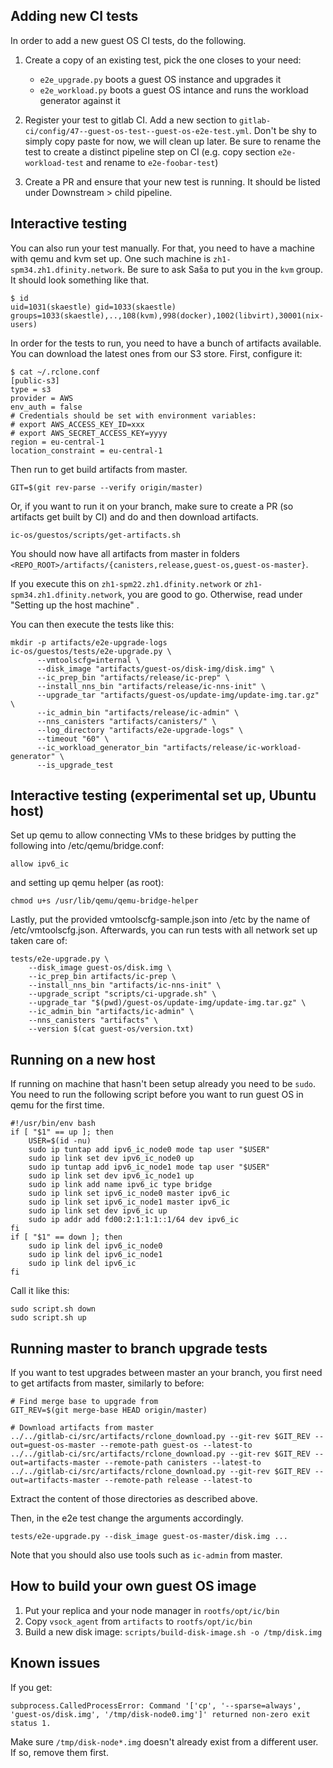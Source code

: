 Adding new CI tests
----------

In order to add a new guest OS CI tests, do the following.

 1. Create a copy of an existing test, pick the one closes to your need:
    - `e2e_upgrade.py` boots a guest OS instance and upgrades it
    - `e2e_workload.py` boots a guest OS intance and runs the workload generator against it

 2. Register your test to gitlab CI. Add a new section to
    `gitlab-ci/config/47--guest-os-test--guest-os-e2e-test.yml`. Don't be shy to
    simply copy paste for now, we will clean up later. Be sure to rename the test to create
    a distinct pipeline step on CI (e.g. copy section `e2e-workload-test` and rename
    to `e2e-foobar-test`)

 3. Create a PR and ensure that your new test is running. It should be listed under Downstream >
    child pipeline.


Interactive testing
----------

You can also run your test manually. For that, you need to have a machine with qemu and kvm
set up. One such machine is `zh1-spm34.zh1.dfinity.network`. Be sure to ask Saša to put you in
the `kvm` group. It should look something like that.

    $ id
    uid=1031(skaestle) gid=1033(skaestle) groups=1033(skaestle),..,108(kvm),998(docker),1002(libvirt),30001(nix-users)


In order for the tests to run, you need to have a bunch of artifacts available. You can
download the latest ones from our S3 store. First, configure it:

    $ cat ~/.rclone.conf
    [public-s3]
    type = s3
    provider = AWS
    env_auth = false
    # Credentials should be set with environment variables:
    # export AWS_ACCESS_KEY_ID=xxx
    # export AWS_SECRET_ACCESS_KEY=yyyy
    region = eu-central-1
    location_constraint = eu-central-1

Then run to get build artifacts from master.

    GIT=$(git rev-parse --verify origin/master)

Or, if you want to run it on your branch, make sure to create a PR (so artifacts get built by CI) and do and then download artifacts.

    ic-os/guestos/scripts/get-artifacts.sh

You should now have all artifacts from master in folders `<REPO_ROOT>/artifacts/{canisters,release,guest-os,guest-os-master}`.

If you execute this on `zh1-spm22.zh1.dfinity.network` or `zh1-spm34.zh1.dfinity.network`, you are good to go. Otherwise, read under "Setting up the host machine" .

You can then execute the tests like this:

    mkdir -p artifacts/e2e-upgrade-logs
    ic-os/guestos/tests/e2e-upgrade.py \
          --vmtoolscfg=internal \
          --disk_image "artifacts/guest-os/disk-img/disk.img" \
          --ic_prep_bin "artifacts/release/ic-prep" \
          --install_nns_bin "artifacts/release/ic-nns-init" \
          --upgrade_tar "artifacts/guest-os/update-img/update-img.tar.gz" \
          --ic_admin_bin "artifacts/release/ic-admin" \
          --nns_canisters "artifacts/canisters/" \
          --log_directory "artifacts/e2e-upgrade-logs" \
          --timeout "60" \
          --ic_workload_generator_bin "artifacts/release/ic-workload-generator" \
          --is_upgrade_test


Interactive testing (experimental set up, Ubuntu host)
----------

Set up qemu to allow connecting VMs to these bridges by putting the following
into /etc/qemu/bridge.conf:

    allow ipv6_ic

and setting up qemu helper (as root):

    chmod u+s /usr/lib/qemu/qemu-bridge-helper

Lastly, put the provided vmtoolscfg-sample.json into /etc by the name of
/etc/vmtoolscfg.json. Afterwards, you can run tests with all network
set up taken care of:

    tests/e2e-upgrade.py \
        --disk_image guest-os/disk.img \
        --ic_prep_bin artifacts/ic-prep \
        --install_nns_bin "artifacts/ic-nns-init" \
        --upgrade_script "scripts/ci-upgrade.sh" \
        --upgrade_tar "$(pwd)/guest-os/update-img/update-img.tar.gz" \
        --ic_admin_bin "artifacts/ic-admin" \
        --nns_canisters "artifacts" \
        --version $(cat guest-os/version.txt)

Running on a new host
----------

If running on machine that hasn't been setup already you need to be `sudo`.
You need to run the following script before you want to run guest OS in qemu for the first time.

    #!/usr/bin/env bash
    if [ "$1" == up ]; then
        USER=$(id -nu)
        sudo ip tuntap add ipv6_ic_node0 mode tap user "$USER"
        sudo ip link set dev ipv6_ic_node0 up
        sudo ip tuntap add ipv6_ic_node1 mode tap user "$USER"
        sudo ip link set dev ipv6_ic_node1 up
        sudo ip link add name ipv6_ic type bridge
        sudo ip link set ipv6_ic_node0 master ipv6_ic
        sudo ip link set ipv6_ic_node1 master ipv6_ic
        sudo ip link set dev ipv6_ic up
        sudo ip addr add fd00:2:1:1:1::1/64 dev ipv6_ic
    fi
    if [ "$1" == down ]; then
        sudo ip link del ipv6_ic_node0
        sudo ip link del ipv6_ic_node1
        sudo ip link del ipv6_ic
    fi

Call it like this:

    sudo script.sh down
    sudo script.sh up


Running master to branch upgrade tests
----------

If you want to test upgrades between master an your branch, you first
need to get artifacts from master, similarly to before:

    # Find merge base to upgrade from
    GIT_REV=$(git merge-base HEAD origin/master)

    # Download artifacts from master
    ../../gitlab-ci/src/artifacts/rclone_download.py --git-rev $GIT_REV --out=guest-os-master --remote-path guest-os --latest-to
    ../../gitlab-ci/src/artifacts/rclone_download.py --git-rev $GIT_REV --out=artifacts-master --remote-path canisters --latest-to
    ../../gitlab-ci/src/artifacts/rclone_download.py --git-rev $GIT_REV --out=artifacts-master --remote-path release --latest-to

Extract the content of those directories as described above.

Then, in the e2e test change the arguments accordingly.

    tests/e2e-upgrade.py --disk_image guest-os-master/disk.img ...

Note that you should also use tools such as `ic-admin` from master.


How to build your own guest OS image
----------

 1. Put your replica and your node manager in `rootfs/opt/ic/bin`
 2. Copy `vsock_agent` from `artifacts` to `rootfs/opt/ic/bin`
 2. Build a new disk image: `scripts/build-disk-image.sh -o /tmp/disk.img`


Known issues
----------

If you get:

    subprocess.CalledProcessError: Command '['cp', '--sparse=always', 'guest-os/disk.img', '/tmp/disk-node0.img']' returned non-zero exit status 1.

Make sure `/tmp/disk-node*.img` doesn't already exist from a different user. If so, remove them first.
